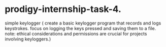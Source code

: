 # prodigy-internship-task-4.
simple keylogger ( create a basic keylogger program that records and logs keystrokes. focus on logging the keys pressed and saving them to a file. note: ethical considerations and permissions are crucial for projects involving keyloggers.)
